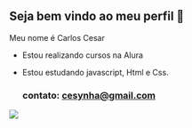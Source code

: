 ## Seja bem vindo  ao meu perfil 💙
 
Meu nome é Carlos Cesar
- Estou realizando cursos na Alura
- Estou estudando javascript, Html e Css.

  ### contato: cesynha@gmail.com
![](https://media.tenor.com/bJr-pbEcExIAAAAj/ryu-street-fighter.gif)
  
